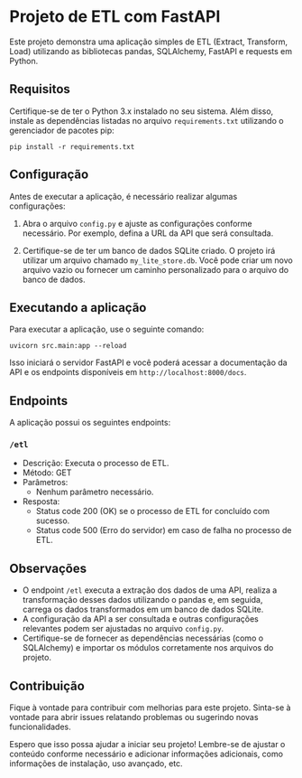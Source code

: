 
# Projeto de ETL com FastAPI
Este projeto demonstra uma aplicação simples de ETL (Extract, Transform, Load) utilizando as bibliotecas pandas, SQLAlchemy, FastAPI e requests em Python.

## Requisitos

Certifique-se de ter o Python 3.x instalado no seu sistema. Além disso, instale as dependências listadas no arquivo `requirements.txt` utilizando o gerenciador de pacotes pip:

```
pip install -r requirements.txt
```

## Configuração

Antes de executar a aplicação, é necessário realizar algumas configurações:

1. Abra o arquivo `config.py` e ajuste as configurações conforme necessário. Por exemplo, defina a URL da API que será consultada.

2. Certifique-se de ter um banco de dados SQLite criado. O projeto irá utilizar um arquivo chamado `my_lite_store.db`. Você pode criar um novo arquivo vazio ou fornecer um caminho personalizado para o arquivo do banco de dados.

## Executando a aplicação

Para executar a aplicação, use o seguinte comando:

```
uvicorn src.main:app --reload
```

Isso iniciará o servidor FastAPI e você poderá acessar a documentação da API e os endpoints disponíveis em `http://localhost:8000/docs`.

## Endpoints

A aplicação possui os seguintes endpoints:

### `/etl`

- Descrição: Executa o processo de ETL.
- Método: GET
- Parâmetros:
  - Nenhum parâmetro necessário.
- Resposta:
  - Status code 200 (OK) se o processo de ETL for concluído com sucesso.
  - Status code 500 (Erro do servidor) em caso de falha no processo de ETL.

## Observações

- O endpoint `/etl` executa a extração dos dados de uma API, realiza a transformação desses dados utilizando o pandas e, em seguida, carrega os dados transformados em um banco de dados SQLite.
- A configuração da API a ser consultada e outras configurações relevantes podem ser ajustadas no arquivo `config.py`.
- Certifique-se de fornecer as dependências necessárias (como o SQLAlchemy) e importar os módulos corretamente nos arquivos do projeto.

## Contribuição

Fique à vontade para contribuir com melhorias para este projeto. Sinta-se à vontade para abrir issues relatando problemas ou sugerindo novas funcionalidades.

Espero que isso possa ajudar a iniciar seu projeto! Lembre-se de ajustar o conteúdo conforme necessário e adicionar informações adicionais, como informações de instalação, uso avançado, etc.